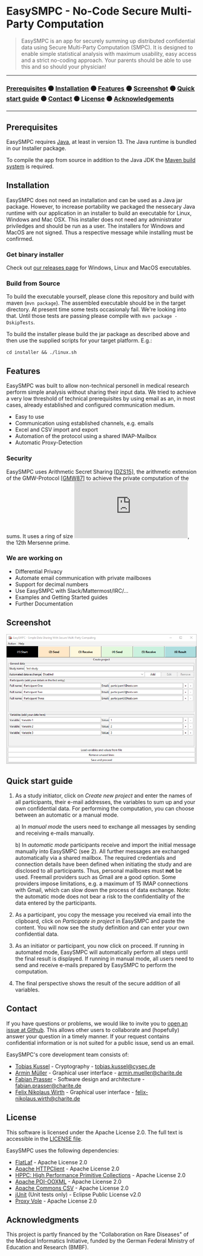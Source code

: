 # EasySMPC - No-Code Secure Multi-Party Computation

> EasySMPC is an app for securely summing up distributed confidential data 
> using Secure Multi-Party Computation (SMPC). It is designed to enable 
> simple statistical analysis with maximum usability, easy access and a 
> strict no-coding approach. Your parents should be able to use this and 
> so should your physician!

---

### [Prerequisites](#prerequisites) ⚫ [Installation](#installation) ⚫ [Features](#features) ⚫ [Screenshot](#screenshot) ⚫ [Quick start guide](#quick-start-guide) ⚫ [Contact](#contact) ⚫ [License](#license) ⚫ [Acknowledgements](#acknowledgments)

---

## Prerequisites

EasySMPC requires [Java](https://adoptopenjdk.net/), at least in version 13. The Java
runtime is bundled in our Installer package.

To compile the app from source in addition to the Java JDK the [Maven build
system](https://maven.apache.org/) is required.

## Installation

EasySMPC does not need an installation and can be used as a Java jar package.
However, to increase portability we packaged the nessecary Java runtime with our
application in an installer to build an executable for Linux, Windows and Mac
OSX. This installer does not need any administrator priviledges and should be
run as a user. The installers for Windows and MacOS are not signed.
Thus a respective message while installing must be confirmed.

### Get binary installer

Check out [our releases
page](https://github.com/prasser/easy-smpc/releases) for Windows,
Linux and MacOS executables.

### Build from Source

To build the executable yourself, please clone this repository and build with
maven  (```mvn package```). The assembled executable should be in the target
directory. At present time some tests occasionaly fail. We're looking into that.
Until those tests are passing please compile with ```mvn package -DskipTests```.

To build the installer please build the jar package as described above and then
use the supplied scripts for your target platform. E.g.:
```
cd installer && ./linux.sh
```

## Features

EasySMPC was built to allow non-technical personell in medical research perform
simple analysis without sharing their input data. We tried to achieve a very low
threshold of technical prerequisites by using email as an, in most cases,
already established and configured communication medium.

* Easy to use
* Communication using established channels, e.g. emails
* Excel and CSV import and export
* Automation of the protocol using a shared IMAP-Mailbox
* Automatic Proxy-Detection

### Security

EasySMPC uses Arithmetic Secret Sharing
[\[DZS15\]](https://www.ndss-symposium.org/ndss2015/ndss-2015-programme/aby---framework-efficient-mixed-protocol-secure-two-party-computation/),
the arithmetic extension of the GMW-Protocol
[\[GMW87\]](https://dl.acm.org/doi/10.1145/28395.28420) to achieve the private
computation of the sums. It uses a ring of size ![Ring size formula](http://latex.codecogs.com/gif.latex?p%3D2%5E%7B127%7D-1), the 12th Mersenne
prime.

### We are working on

  - Differential Privacy
  - Automate email communication with private mailboxes
  - Support for decimal numbers
  - Use EasySMPC with Slack/Mattermost/IRC/...
  - Examples and Getting Started guides
  - Further Documentation

## Screenshot

![Screenshot](doc/screenshot.png)

## Quick start guide

1. As a study initiator, click on _Create new project_ and enter the names of all participants, their e-mail addresses, the variables to sum up and your own confidential data. For performing the computation, you can choose between an automatic or a manual mode.

     a)	In _manual mode_ the users need to exchange all messages by sending and receiving e-mails manually.
     
     b) In _automatic mode_ participants receive and import the initial message manually into EasySMPC (see 2). All further messages are exchanged automatically via a shared mailbox. The required credentials and connection details have been defined when initiating the study and are disclosed to all participants. Thus, personal mailboxes must __not__ be used. Freemail providers such as Gmail are a good option. Some providers impose limitations, e.g. a maximum of 15 IMAP connections with Gmail, which can slow down the process of data exchange. Note: the automatic mode does not bear a risk to the confidentiality of the data entered by the participants.
2. As a participant, you copy the message you received via email into the clipboard, click on _Participate in project_ in EasySMPC and paste the content. You will now see the study definition and can enter your own confidential data.
3. As an initiator or participant, you now click on proceed. If running in automated mode, EasySMPC will automatically perform all steps until the final result is displayed. If running in manual mode, all users need to send and receive e-mails prepared by EasySMPC to perform the computation.
4. The final perspective shows the result of the secure addition of all variables.

## Contact

If you have questions or problems, we would like to invite you to
[open an issue at
Github](https://github.com/prasser/email-smpc-histogram/issues). This allows
other users to collaborate and (hopefully) answer your question in a timely
manner. If your request contains confidential information or is not suited for a
public issue, send us an email.

EasySMPC's core development team consists of:

* [Tobias Kussel](https://github.com/TKussel) - Cryptography - [tobias.kussel@cysec.de](tobias.kussel@cysec.de)
* [Armin Müller](https://github.com/burgadon) - Graphical user interface - [armin.mueller@charite.de](armin.mueller@charite.de)
* [Fabian Prasser](https://github.com/prasser) - Software design and architecture -[fabian.prasser@charite.de](fabian.prasser@charite.de)
* [Felix Nikolaus Wirth](https://github.com/fnwirth) - Graphical user interface - [felix-nikolaus.wirth@charite.de](felix-nikolaus.wirth@charite.de)

## License

This software is licensed under the Apache License 2.0. The full text is
accessible in the [LICENSE file](LICENSE).

EasySMPC uses the following dependencies:

 - [FlatLaf](https://github.com/JFormDesigner/FlatLaf) - Apache License 2.0
 - [Apache HTTPClient](https://hc.apache.org/httpcomponents-client-5.0.x/) - Apache License 2.0
 - [HPPC: High Performance Primitive Collections](https://github.com/carrotsearch/hppc) - Apache License 2.0
 - [Apache POI-OOXML](http://poi.apache.org/components/oxml4j/) - Apache License 2.0
 - [Apache Commons CSV](http://commons.apache.org/proper/commons-csv/) - Apache License 2.0
 - [jUnit](https://github.com/junit-team/junit5) (Unit tests only) - Eclipse Public License v2.0
 - [Proxy Vole](https://github.com/akuhtz/proxy-vole) - Apache License 2.0


## Acknowledgments

This project is partly financed by the "Collaboration on Rare Diseases" of the
Medical Informatics Initiative, funded by the German Federal Ministry of
Education and Research (BMBF).
